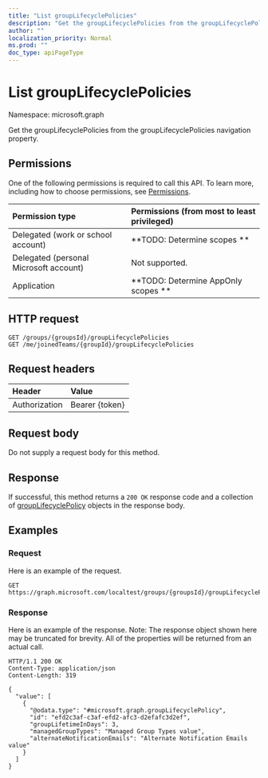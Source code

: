 ```yaml
---
title: "List groupLifecyclePolicies"
description: "Get the groupLifecyclePolicies from the groupLifecyclePolicies navigation property."
author: ""
localization_priority: Normal
ms.prod: ""
doc_type: apiPageType
---
```


# List groupLifecyclePolicies

Namespace: microsoft.graph

Get the groupLifecyclePolicies from the groupLifecyclePolicies navigation property.

## Permissions
One of the following permissions is required to call this API. To learn more, including how to choose permissions, see [Permissions](/concepts/permissions-reference.md).

|Permission type|Permissions (from most to least privileged)|
|:---|:---|
|Delegated (work or school account)|**TODO: Determine scopes **|
|Delegated (personal Microsoft account)|Not supported.|
|Application|**TODO: Determine AppOnly scopes **|

## HTTP request
<!-- {
  "blockType": "ignored"
}
-->
``` http
GET /groups/{groupsId}/groupLifecyclePolicies
GET /me/joinedTeams/{groupId}/groupLifecyclePolicies
```

## Request headers
|Header|Value|
|:---|:---|
|Authorization|Bearer {token}|

## Request body
Do not supply a request body for this method.

## Response
If successful, this method returns a `200 OK` response code and a collection of [groupLifecyclePolicy](../resources/grouplifecyclepolicy.md) objects in the response body.

## Examples

### Request
Here is an example of the request.
<!-- {
  "blockType": "request",
  "name": "get_grouplifecyclepolicy"
}
-->
``` http
GET https://graph.microsoft.com/localtest/groups/{groupsId}/groupLifecyclePolicies
```

### Response
Here is an example of the response. Note: The response object shown here may be truncated for brevity. All of the properties will be returned from an actual call.
<!-- {
  "blockType": "response",
  "truncated": true,
  "@odata.type": "collection(microsoft.graph.grouplifecyclepolicy)"
}
-->
``` http
HTTP/1.1 200 OK
Content-Type: application/json
Content-Length: 319

{
  "value": [
    {
      "@odata.type": "#microsoft.graph.groupLifecyclePolicy",
      "id": "efd2c3af-c3af-efd2-afc3-d2efafc3d2ef",
      "groupLifetimeInDays": 3,
      "managedGroupTypes": "Managed Group Types value",
      "alternateNotificationEmails": "Alternate Notification Emails value"
    }
  ]
}
```

